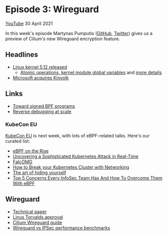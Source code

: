 # Episode 3: Wireguard

[YouTube](https://youtu.be/-awkPi3D60E) 30 April 2021

In this week's episode Martynas Pumputis ([GitHub](https://github.com/brb), [Twitter](https://twitter.com/martyns)) gives us a preview of Cilium's new Wireguard encryption feature. 

## Headlines

* [Linux kernel 5.12 released](https://kernelnewbies.org/Linux_5.12#Tracing.2C_perf_and_BPF)
  * [Atomic operations, kernel module global variables](https://ebpf.io/blog/ebpf-updates-2021-01#the-kernel-side) and [more details](https://ebpf.io/blog/ebpf-updates-2021-02#the-kernel-side)
* [Microsoft acquires Kinvolk](https://azure.microsoft.com/en-us/blog/microsoft-acquires-kinvolk-to-accelerate-containeroptimized-innovation/)
## Links 

* [Toward signed BPF programs](https://lwn.net/SubscriberLink/853489/2916fbd97c95c700/)
* [Reverse debugging at scale](https://engineering.fb.com/2021/04/27/developer-tools/reverse-debugging/)

### KubeCon EU 

[KubeCon EU](https://events.linuxfoundation.org/kubecon-cloudnativecon-europe) is next week, with lots of eBPF-related talks. Here's our curated list:
  * [eBPF on the Rise](https://sched.co/iE5N)
  * [Uncovering a Sophisticated Kubernetes Attack in Real-Time](https://sched.co/iE2u)
  * [FalcOMG](https://sched.co/iE69)
  * [How to Break your Kubernetes Cluster with Networking](https://sched.co/iE5i)
  * [The art of hiding yourself](https://sched.co/iE4t)
  * [Top 5 Concerns Every InfoSec Team Has And How To Overcome Them With eBPF](https://sched.co/iRmk) 

## Wireguard

* [Technical paper](https://www.wireguard.com/papers/wireguard.pdf)
* [Linus Torvalds approval](https://lists.openwall.net/netdev/2018/08/02/124)
* [Cilium Wireguard guide](https://docs.cilium.io/en/latest/gettingstarted/encryption-wireguard/)
* [Wireguard vs IPSec performance benchmarks](https://docs.cilium.io/en/latest/operations/performance/benchmark/#encryption-wireguard-ipsec)
